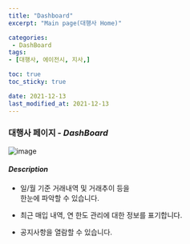 ```yaml
---
title: "Dashboard"
excerpt: "Main page(대행사 Home)"

categories: 
 - DashBoard
tags:
- [대행사, 에이전시, 지사,]

toc: true
toc_sticky: true

date: 2021-12-13
last_modified_at: 2021-12-13
---
```

### 대행사 페이지 - *DashBoard*
![image](https://user-images.githubusercontent.com/95394003/145782416-b20f8a59-b46f-4cbd-8b81-151b089f9c9d.jpeg)
#### *Description*
- 일/월 기준 거래내역 및 거래추이 등을<br>한눈에 파악할 수 있습니다.

- 최근 매입 내역, 연 한도 관리에 대한 정보를 표기합니다.

- 공지사항을 열람할 수 있습니다.

